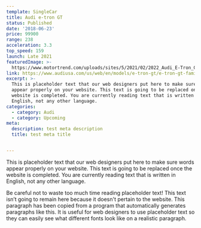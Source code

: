 ```yaml
---
template: SingleCar
title: Audi e-tron GT
status: Published
date: '2018-06-23'
price: 99900
range: 238
acceleration: 3.3
top_speed: 159
launch: Late 2021 
featuredImage: >-
  https://www.motortrend.com/uploads/sites/5/2021/02/2022_Audi_E-Tron_GT_RS_21.jpg?fit=around%7C875:492
link: https://www.audiusa.com/us/web/en/models/e-tron-gt/e-tron-gt-family.html
excerpt: >-
  This is placeholder text that our web designers put here to make sure words
  appear properly on your website. This text is going to be replaced once the
  website is completed. You are currently reading text that is written in
  English, not any other language.
categories:
  - category: Audi
  - category: Upcoming
meta:
  description: test meta description
  title: test meta title


---
```


This is placeholder text that our web designers put here to make sure words appear properly on your website. This text is going to be replaced once the website is completed. You are currently reading text that is written in English, not any other language.

Be careful not to waste too much time reading placeholder text! This text isn’t going to remain here because it doesn't pertain to the website. This paragraph has been copied from a program that automatically generates paragraphs like this. It is useful for web designers to use placeholder text so they can easily see what different fonts look like on a realistic paragraph.
